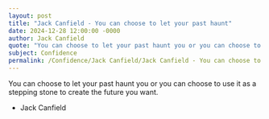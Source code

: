 ```yaml
---
layout: post
title: "Jack Canfield - You can choose to let your past haunt"
date: 2024-12-28 12:00:00 -0000
author: Jack Canfield
quote: "You can choose to let your past haunt you or you can choose to use it as a stepping stone to create the future you want."
subject: Confidence
permalink: /Confidence/Jack Canfield/Jack Canfield - You can choose to let your past haunt
---
```


You can choose to let your past haunt you or you can choose to use it as a stepping stone to create the future you want.

- Jack Canfield
